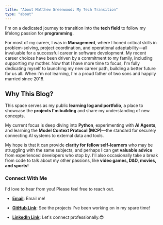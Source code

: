 ```yaml
---
title: "About Matthew Greenwood: My Tech Transition"
type: "about"
---
```


I'm on a dedicated journey to transition into the **tech field** to follow my lifelong passion for **programming**.

For most of my career, I was in **Management**, where I honed critical skills in problem-solving, project coordination, and operational adaptability—all invaluable for a successful career in software development. My recent career choices have been driven by a commitment to my family, including supporting my mother. Now that I have more time to focus, I'm fully dedicating myself to launching my new career path, building a better future for us all. When I'm not learning, I'm a proud father of two sons and happily married since 2018.

## Why This Blog?

This space serves as my public **learning log and portfolio**, a place to showcase the **projects I'm building** and share my understanding of new concepts.

My current focus is deep diving into **Python**, experimenting with **AI Agents**, and learning the **Model Context Protocol (MCP)**—the standard for securely connecting AI systems to external data and tools.

My hope is that it can provide **clarity for fellow self-learners** who may be struggling with the same subjects, and perhaps I can get **valuable advice** from experienced developers who stop by. I'll also occasionally take a break from code to talk about my other passions, like **video games, D&D, movies, and sports!**

### Connect With Me

I'd love to hear from you! Please feel free to reach out.

- **[Email](matthew@matthew-greenwood.com)**: Email me!
    
- **[GitHub Link](https://github.com/mdgreen18)**: See the projects I've been working on in my spare time!
    
- **[LinkedIn Link](https://www.linkedin.com/in/matthewdgreen18/)**: Let's connect professionally.😎